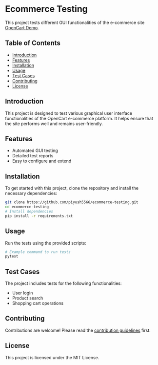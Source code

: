 # Ecommerce Testing

This project tests different GUI functionalities of the e-commerce site [OpenCart Demo](https://demo.opencart.com).

## Table of Contents
- [Introduction](#introduction)
- [Features](#features)
- [Installation](#installation)
- [Usage](#usage)
- [Test Cases](#test-cases)
- [Contributing](#contributing)
- [License](#license)

## Introduction
This project is designed to test various graphical user interface functionalities of the OpenCart e-commerce platform. It helps ensure that the site performs well and remains user-friendly.

## Features
- Automated GUI testing
- Detailed test reports
- Easy to configure and extend

## Installation
To get started with this project, clone the repository and install the necessary dependencies:
```bash
git clone https://github.com/piyush5566/ecommerce-testing.git
cd ecommerce-testing
# Install dependencies
pip install -r requirements.txt
```

## Usage
Run the tests using the provided scripts:
```bash
# Example command to run tests
pytest
```

## Test Cases
The project includes tests for the following functionalities:
- User login
- Product search
- Shopping cart operations

## Contributing
Contributions are welcome! Please read the [contribution guidelines](CONTRIBUTING.md) first.

## License
This project is licensed under the MIT License.
